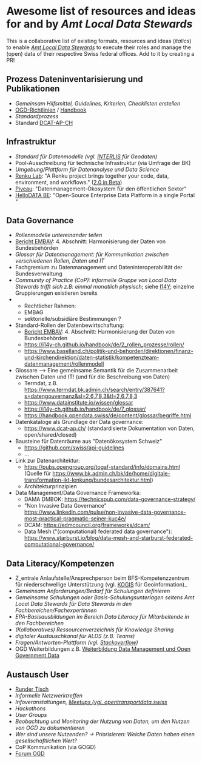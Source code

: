 # Awesome list of resources and ideas for and by _Amt Local Data Stewards_

This is a collaborative list of existing formats, resources and ideas (_italics_) to enable [_Amt Local Data Stewards_](https://i14y-ch.github.io/handbook/de/2_rollen_prozesse/rollen/) to execute their roles and manage the (open) data of their respective Swiss federal offices. Add to it by creating a PR!

## Prozess Dateninventarisierung und Publikationen

* _Gemeinsam Hilfsmittel, Guidelines, Kriterien, Checklisten erstellen_
* [OGD-Richtlinien](https://handbook.opendata.swiss/de/content/glossar/bibliothek/ogd-richtlinien.html) / [Handbook](https://handbook.opendata.swiss/de/index.html) 
* _Standardprozess_
* Standard [DCAT-AP-CH](https://www.dcat-ap.ch/)
  
## Infrastruktur
* _Standard für Datenmodelle (vgl. [INTERLIS](https://www.interlis.ch/) für Geodaten)_
* Pool-Ausschreibung für technische Infrastruktur (via Umfrage der BK)
* _Umgebung/Plattform für Datenanalyse und Data Science_
* [Renku Lab](https://renkulab.io/): "A Renku project brings together your code, data, environment, and workflows." ([2.0 in Beta](https://blog.renkulab.io/renku-2/))
* [Piveau](https://www.piveau.de/): "Datenmanagement-Ökosystem für den öffentlichen Sektor"
* [HelloDATA BE](https://github.com/kanton-bern/hellodata-be): "Open-Source Enterprise Data Platform in a single Portal "

## Data Governance
* _Rollenmodelle untereinander teilen_
* [Bericht EMBAV](https://www.fedlex.admin.ch/filestore/fedlex.data.admin.ch/eli/oe/2023/96/de/pdf/fedlex-data-admin-ch-eli-oe-2023-96-de-pdf.pdf): 4. Abschnitt: Harmonisierung der Daten von Bundesbehörden 
* _Glossar für Datenmanagement: für Kommunikation zwischen verschiedenen Rollen, Daten und IT_
* Fachgremium zu Datenmanagement und Dateninteroperabilität der Bundesverwaltung
* _Community of Practice (CoP): informelle Gruppe von Local Data Stewards trifft sich z.B: einmal monatlich physisch_; siehe [I14Y](https://www.linkedin.com/posts/i14y_i14y-interoperabilitaeut-bfs-activity-7252951828542185473-vWYb?utm_source=share&utm_medium=member_desktop); einzelne Gruppierungen existieren bereits
* * Rechtlicher Rahmen:
  - EMBAG
  - sektorielle/subsidiäre Bestimmungen ?
* Standard-Rollen der Datenbewirtschaftung:
  - [Bericht EMBAV](https://www.fedlex.admin.ch/filestore/fedlex.data.admin.ch/eli/oe/2023/96/de/pdf/fedlex-data-admin-ch-eli-oe-2023-96-de-pdf.pdf): 4. Abschnitt: Harmonisierung der Daten von Bundesbehörden
  - https://i14y-ch.github.io/handbook/de/2_rollen_prozesse/rollen/
  - https://www.baselland.ch/politik-und-behorden/direktionen/finanz-und-kirchendirektion/daten-statistik/kompetenzteam-datenmanagement/rollenmodell
* Glossare --> Eine gemeinsame Semantik für die Zusammenarbeit zwischen Daten und IT! (und für die Beschreibung von Daten)
  - Termdat, z.B. https://www.termdat.bk.admin.ch/search/entry/387641?s=datengouvernanz&sl=2,6,7,8,3&tl=2,6,7,8,3
  - https://www.datainstitute.io/wissen/glossar
  - https://i14y-ch.github.io/handbook/de/7_glossar/
  - https://handbook.opendata.swiss/de/content/glossar/begriffe.html
* Datenkataloge als Grundlage der Data governance:
  - https://www.dcat-ap.ch/ (standardisierte Dokumentation von Daten, open/shared/closed)
* Bausteine für Datenräume aus "Datenökosystem Schweiz"
  - https://github.com/swiss/api-guidelines
  - ...
* Link zur Datenarchitektur:
  - https://pubs.opengroup.org/togaf-standard/info/domains.html (Quelle für https://www.bk.admin.ch/bk/de/home/digitale-transformation-ikt-lenkung/bundesarchitektur.html)
  - Architekturprinzipien
* Data Management/Data Governance Frameworka:
  - DAMA DMBOK: https://technicspub.com/data-governance-strategy/
  - "Non Invasive Data Governance" https://www.linkedin.com/pulse/non-invasive-data-governance-most-practical-pragmatic-seiner-kuc4e/
  - DCAM: https://edmcouncil.org/frameworks/dcam/
  - Data Mesh ("(computational) federated data governance"): https://www.starburst.io/blog/data-mesh-and-starburst-federated-computational-governance/

## Data Literacy/Kompetenzen
* Z_entrale Anlaufstelle/Ansprechperson beim BFS-Kompetenzzentrum für niederschwellige Unterstützung (vgl. [KOGIS](https://www.swisstopo.admin.ch/de/koordination-geo-information-und-services-kogis) für Geoinformation)_
* _Gemeinsam Anforderungen/Bedarf für Schulungen definieren_
* _Gemeinsame Schulungen oder Basis-Schulungsunterlagen seitens Amt Local Data Stewards für Data Stewards in den Fachbereichen/Fachexpertinnen_
* _EPA-Basisausbildungen im Bereich Data Literacy für Mitarbeitende in den Fachbereichen_
* _(Kollaboratives) Ressourcenverzeichnis für Knowledge Sharing_
* _digitaler Austauschkanal für ALDS (z.B. Teams)_
* _Fragen/Antworten-Plattform (vgl. [Stackoverflow](https://stackoverflow.com/))_
* OGD Weiterbildungen z.B. [Weiterbildung Data Management und Open Government Data](https://www.bfh.ch/de/aktuell/fachveranstaltungen/weiterbildung-data-management-open-government-data/)

## Austausch User
* [Runder Tisch](https://www.bfs.admin.ch/asset/de/19004152)
* _Informelle Netzwerktreffen_
* _Infoveranstaltungen, [Meetups (vgl. opentransportdata.swiss](https://opentransportdata.swiss/de/news/#2024_09_12_Meet-Up_International_routing_on_the_example_of_Linking_Alps)_
* _Hackathons_
* _User Groups_
* _Beobachtung und Monitoring der Nutzung von Daten, um den Nutzen von OGD zu dokumentieren_
* _Wer sind unsere Nutzenden? → Priorisieren: Welche Daten haben einen gesellschaftlichen Wert?_
* CoP Kommunikation (via GOGD)
* [Forum OGD](https://confluence.swissdatacommunity.ch/display/SHAREDOGD)
